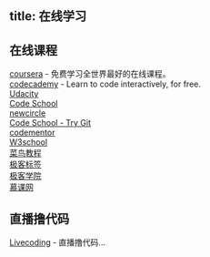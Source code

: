 title: 在线学习
---

## 在线课程

[coursera](https://www.coursera.org/) - 免费学习全世界最好的在线课程。   
[codecademy](https://www.codecademy.com/) - Learn to code interactively, for free.   
[Udacity](https://www.udacity.com/)    
[Code School](https://www.codeschool.com/)    
[newcircle](https://newcircle.com/)    
[Code School - Try Git](https://try.github.io//levels/1/challenges/1)    
[codementor](https://www.codementor.io/android)     
[W3school](http://www.w3school.com.cn/index.html)    
[菜鸟教程](http://www.runoob.com/)    
[极客标签](http://www.gbtags.com/)    
[极客学院](http://www.jikexueyuan.com/)   
[慕课网](http://www.imooc.com/)     

## 直播撸代码

[Livecoding](https://www.livecoding.tv/) - 直播撸代码...